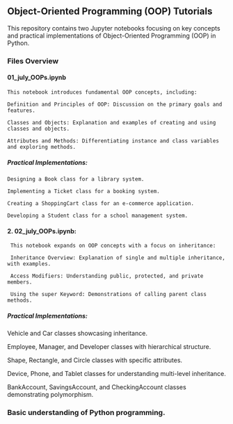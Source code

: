 ## Object-Oriented Programming (OOP) Tutorials

This repository contains two Jupyter notebooks focusing on key concepts and practical implementations of Object-Oriented Programming (OOP) in Python.

### Files Overview
####  01_july_OOPs.ipynb

    This notebook introduces fundamental OOP concepts, including:
    
    Definition and Principles of OOP: Discussion on the primary goals and features.
    
    Classes and Objects: Explanation and examples of creating and using classes and objects.
    
    Attributes and Methods: Differentiating instance and class variables and exploring methods.
    
   ##### Practical Implementations:
   
    Designing a Book class for a library system.
    
    Implementing a Ticket class for a booking system.
    
    Creating a ShoppingCart class for an e-commerce application.
    
    Developing a Student class for a school management system.

#### 2. 02_july_OOPs.ipynb:

     This notebook expands on OOP concepts with a focus on inheritance:
     
     Inheritance Overview: Explanation of single and multiple inheritance, with examples.
     
     Access Modifiers: Understanding public, protected, and private members.
     
     Using the super Keyword: Demonstrations of calling parent class methods.
 
   ##### Practical Implementations:
 
   Vehicle and Car classes showcasing inheritance.
   
   Employee, Manager, and Developer classes with hierarchical structure.
   
   Shape, Rectangle, and Circle classes with specific attributes.
   
   Device, Phone, and Tablet classes for understanding multi-level inheritance.
   
   BankAccount, SavingsAccount, and CheckingAccount classes demonstrating polymorphism.



### Basic understanding of Python programming.
